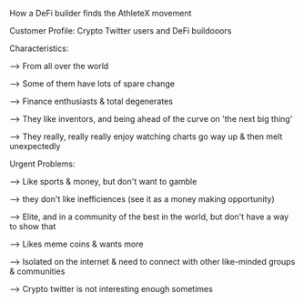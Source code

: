 How a DeFi builder finds the AthleteX movement


Customer Profile: Crypto Twitter users and DeFi buildooors

Characteristics:

--> From all over the world 

--> Some of them have lots of spare change

--> Finance enthusiasts & total degenerates

--> They like inventors, and being ahead of the curve on 'the next big thing'

--> They really, really really enjoy watching charts go way up & then melt unexpectedly


Urgent Problems:

--> Like sports & money, but don't want to gamble

--> they don't like inefficiences (see it as a money making opportunity)

--> Elite, and in a community of the best in the world, but don't have a way to show that

--> Likes meme coins & wants more

--> Isolated on the internet & need to connect with other like-minded groups & communities

--> Crypto twitter is not interesting enough sometimes
